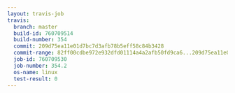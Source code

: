 ```yaml
---
layout: travis-job
travis:
  branch: master
  build-id: 760709514
  build-number: 354
  commit: 209d75ea11e01d7bc7d3afb78b5eff58c84b3428
  commit-range: 82ff00cdbe972e932dfd01114a4a2afb50fd9ca6...209d75ea11e01d7bc7d3afb78b5eff58c84b3428
  job-id: 760709530
  job-number: 354.2
  os-name: linux
  test-result: 0
---
```

